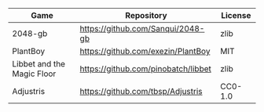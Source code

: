 
| Game | Repository | License |
|------|------------|---------|
| 2048-gb | https://github.com/Sanqui/2048-gb | zlib |
| PlantBoy | https://github.com/exezin/PlantBoy | MIT |
| Libbet and the Magic Floor | https://github.com/pinobatch/libbet | zlib |
| Adjustris | https://github.com/tbsp/Adjustris | CC0-1.0
